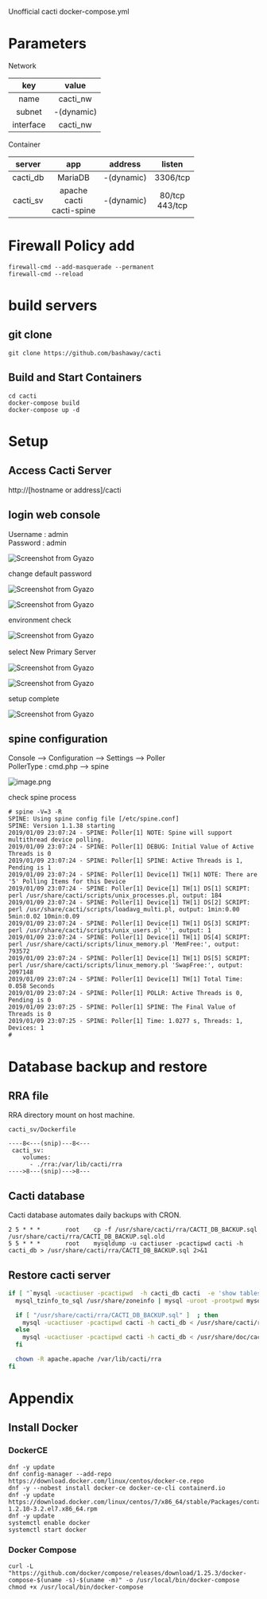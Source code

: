 Unofficial cacti docker-compose.yml

# Parameters

Network

|key|value|
|:-:|:-:|
|name|cacti_nw|
|subnet|-(dynamic)|
|interface|cacti_nw|

Container

|server|app|address|listen|
|:-:|:-:|:-:|:-:|
|cacti_db|MariaDB|-(dynamic)|3306/tcp|
|cacti_sv|apache<BR>cacti<BR>cacti-spine|-(dynamic)|80/tcp<BR>443/tcp|

# Firewall Policy add

```
firewall-cmd --add-masquerade --permanent
firewall-cmd --reload
```


# build servers

## git clone

```
git clone https://github.com/bashaway/cacti
```

## Build and Start Containers
```
cd cacti
docker-compose build
docker-compose up -d
```

# Setup

## Access Cacti Server

http://[hostname or address]/cacti

## login web console
Username : admin<BR>
Password : admin<BR>

![Screenshot from Gyazo](https://gyazo.com/a5228098cfe01716e03853f7ba7cf9fa/raw)

change default password

![Screenshot from Gyazo](https://gyazo.com/3b2d06832bcbd97f09ead6af765b5b85/raw)

![Screenshot from Gyazo](https://gyazo.com/5647932d6e00c091e33019191d285d22/raw)

environment check

![Screenshot from Gyazo](https://gyazo.com/811472f22d12284d4e29792f0f6e0c38/raw)

select New Primary Server　

![Screenshot from Gyazo](https://gyazo.com/b1369c2711a48531baa8b916a438a181/raw)

![Screenshot from Gyazo](https://gyazo.com/2ac81a30cc16dcbc51e40b49bc8daccb/raw)

setup complete

![Screenshot from Gyazo](https://gyazo.com/d568ad96412a1007ad41dc19f4162858/raw)


## spine configuration


Console --> Configuration --> Settings --> Poller<BR> 
PollerType : cmd.php --> spine

![image.png](https://qiita-image-store.s3.amazonaws.com/0/334782/19e128a7-7260-9ff5-9bcd-ebb75c526e50.png)


check spine process

```
# spine -V=3 -R
SPINE: Using spine config file [/etc/spine.conf]
SPINE: Version 1.1.38 starting
2019/01/09 23:07:24 - SPINE: Poller[1] NOTE: Spine will support multithread device polling.
2019/01/09 23:07:24 - SPINE: Poller[1] DEBUG: Initial Value of Active Threads is 0
2019/01/09 23:07:24 - SPINE: Poller[1] SPINE: Active Threads is 1, Pending is 1
2019/01/09 23:07:24 - SPINE: Poller[1] Device[1] TH[1] NOTE: There are '5' Polling Items for this Device
2019/01/09 23:07:24 - SPINE: Poller[1] Device[1] TH[1] DS[1] SCRIPT: perl /usr/share/cacti/scripts/unix_processes.pl, output: 184
2019/01/09 23:07:24 - SPINE: Poller[1] Device[1] TH[1] DS[2] SCRIPT: perl /usr/share/cacti/scripts/loadavg_multi.pl, output: 1min:0.00 5min:0.02 10min:0.09
2019/01/09 23:07:24 - SPINE: Poller[1] Device[1] TH[1] DS[3] SCRIPT: perl /usr/share/cacti/scripts/unix_users.pl '', output: 1
2019/01/09 23:07:24 - SPINE: Poller[1] Device[1] TH[1] DS[4] SCRIPT: perl /usr/share/cacti/scripts/linux_memory.pl 'MemFree:', output: 793572
2019/01/09 23:07:24 - SPINE: Poller[1] Device[1] TH[1] DS[5] SCRIPT: perl /usr/share/cacti/scripts/linux_memory.pl 'SwapFree:', output: 2097148
2019/01/09 23:07:24 - SPINE: Poller[1] Device[1] TH[1] Total Time: 0.058 Seconds
2019/01/09 23:07:24 - SPINE: Poller[1] POLLR: Active Threads is 0, Pending is 0
2019/01/09 23:07:25 - SPINE: Poller[1] SPINE: The Final Value of Threads is 0
2019/01/09 23:07:25 - SPINE: Poller[1] Time: 1.0277 s, Threads: 1, Devices: 1
#
```

# Database backup and restore

## RRA file
RRA directory mount on host machine.

`cacti_sv/Dockerfile`
```Dockerfile:cacti_sv/Dockerfile
----8<---(snip)---8<---
 cacti_sv:
    volumes:
      - ./rra:/var/lib/cacti/rra
---->8---(snip)--->8---
```

## Cacti database
Cacti database automates daily backups with CRON.
```crontab
2 5 * * *       root    cp -f /usr/share/cacti/rra/CACTI_DB_BACKUP.sql /usr/share/cacti/rra/CACTI_DB_BACKUP.sql.old
5 5 * * *       root    mysqldump -u cactiuser -pcactipwd cacti -h cacti_db > /usr/share/cacti/rra/CACTI_DB_BACKUP.sql 2>&1
```

## Restore cacti server
```sh:cacti_sv/docker-entrypoint.sh
if [ "`mysql -ucactiuser -pcactipwd  -h cacti_db cacti  -e 'show tables'`" = "" ]  ; then
  mysql_tzinfo_to_sql /usr/share/zoneinfo | mysql -uroot -prootpwd mysql -h cacti_db

  if [ "/usr/share/cacti/rra/CACTI_DB_BACKUP.sql" ]  ; then
    mysql -ucactiuser -pcactipwd cacti -h cacti_db < /usr/share/cacti/rra/CACTI_DB_BACKUP.sql
  else
    mysql -ucactiuser -pcactipwd cacti -h cacti_db < /usr/share/doc/cacti/cacti.sql
  fi

  chown -R apache.apache /var/lib/cacti/rra
fi
```




# Appendix

## Install Docker

### DockerCE

```
dnf -y update
dnf config-manager --add-repo https://download.docker.com/linux/centos/docker-ce.repo
dnf -y --nobest install docker-ce docker-ce-cli containerd.io
dnf -y update https://download.docker.com/linux/centos/7/x86_64/stable/Packages/containerd.io-1.2.10-3.2.el7.x86_64.rpm
dnf -y update
systemctl enable docker
systemctl start docker
```

### Docker Compose
```
curl -L "https://github.com/docker/compose/releases/download/1.25.3/docker-compose-$(uname -s)-$(uname -m)" -o /usr/local/bin/docker-compose
chmod +x /usr/local/bin/docker-compose
```

